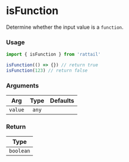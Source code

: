 # isFunction

Determine whether the input value is a `function`.

### Usage

```ts
import { isFunction } from 'rattail'

isFunction(() => {}) // return true
isFunction(123) // return false
```

### Arguments

| Arg     | Type  | Defaults |
| ------- | :---: | -------: |
| `value` | `any` |          |

### Return

|   Type    |
| :-------: |
| `boolean` |
